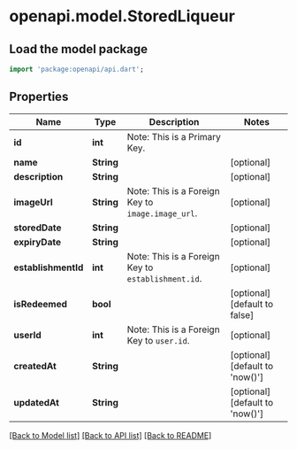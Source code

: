 # openapi.model.StoredLiqueur

## Load the model package
```dart
import 'package:openapi/api.dart';
```

## Properties
Name | Type | Description | Notes
------------ | ------------- | ------------- | -------------
**id** | **int** | Note: This is a Primary Key.<pk/> | 
**name** | **String** |  | [optional] 
**description** | **String** |  | [optional] 
**imageUrl** | **String** | Note: This is a Foreign Key to `image.image_url`.<fk table='image' column='image_url'/> | [optional] 
**storedDate** | **String** |  | [optional] 
**expiryDate** | **String** |  | [optional] 
**establishmentId** | **int** | Note: This is a Foreign Key to `establishment.id`.<fk table='establishment' column='id'/> | [optional] 
**isRedeemed** | **bool** |  | [optional] [default to false]
**userId** | **int** | Note: This is a Foreign Key to `user.id`.<fk table='user' column='id'/> | [optional] 
**createdAt** | **String** |  | [optional] [default to 'now()']
**updatedAt** | **String** |  | [optional] [default to 'now()']

[[Back to Model list]](../README.md#documentation-for-models) [[Back to API list]](../README.md#documentation-for-api-endpoints) [[Back to README]](../README.md)


